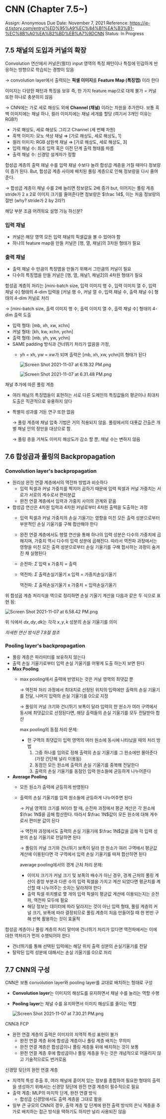 # CNN (Chapter 7.5~)

Assign: Anonymous
Due Date: November 7, 2021
Reference: https://je-d.tistory.com/entry/%ED%95%A9%EC%84%B1%EA%B3%B1-%EC%8B%A0%EA%B2%BD%EB%A7%9DCNN
Status: In Progress

## 7.5 채널의 도입과 커널의 확장

Convolution 연산에서 커널은(필터) input 영역의 특정 패턴이나 특징에 민감하게 반응하는 방향으로 학습되는 경향이 있음

→ convolution layer에서 출력되는 **픽셀 이미지**를 **Feature Map (특징맵)** 이라 한다

이미지는 다양한 패턴과 특징을 보유 즉, 한 가지 feature map으로 대체 불가 = 커널 또한 하나로 충분하지 않음

→ CNN에는 가로 세로 해상도 외에 **Channel (채널)** 이라는 차원을 추가한다. 보통 흑백 이미지에는 채널 하나, 컬러 이미지에는 채널 세개를 할당 (여기서 3개인 이유는 RGB?)

- 가로 해상도, 세로 해상도 그리고 Channel (세 번째 차원)
- 흑백 이미지: 모노 색상 채널 ⇒ [가로 해상도, 세로 해상도, 1]
- 컬러 이미지: RGB 삼원색 채널 ⇒ [가로 해상도, 세로 해상도, 3]
- 입력 채널 수: 최초 입력 혹은 이전 단계 출력 형태를 따름
- 출력 채널 수: 신경망 설계자가 정함

합성곱 계층의 출력 채널 수를 입력 채널 수보다 늘려 합성곱 계층을 거칠 때마다 정보량이 증가 된다. But, 합성곱 계층 사이에 배치된 풀링 계층으로 인해 정보량을 다시 줄여 준다.

→ 합성곱 계층이 채널 수를 2배 늘리면 정보량도 2배 증가 but, 이어지는 풀링 계층 stride가 2 x 2로 이미지 크기를 줄여준다면 정보량은 $\frac 14$, 이는 처음 정보량의 절반 (why? stride가 2 by 2라?)

해당 부분 조큼 어려워요 설명 가능 하신분?

### 입력 채널

- 커널은 해당 영역 모든 입력 채널의 픽셀값을 볼 수 있어야 함
- 하나의 feature map을 만들 커널은 [행, 열, 채널]의 3차원 형태가 필요

### 출력 채널

- 출력 채널 수 만큼의 특징맵을 만들기 위해서 그만큼의 커널이 필요
- 다수의 특징맵을 만들 커널은 [행, 열, 채널1, 채널2]의 4차원 형태가 필요

합성곱 계층의 처리는 [mini-batch size, 입력 이미지 행 수, 입력 이미지 열 수, 입력 채널 수] 형태의 4-dim 입력을 [커널 행 수, 커널 열 수, 입력 채널 수, 출력 채널 수] 형태의 4-dim 커널로 처리

→ [mini-batch size, 출력 이미지 행 수, 출력 이미지 열 수, 출력 채널 수] 형태의 4-dim 출력 도출

- 입력 형태: [mb, xh, xw, xchn]
- 커널 형태: [kh, kw, xchn, ychn]
- 출력 형태: [mb, yh, yw, ychn]
- SAME padding 방식과 건너뛰기 처리가 없음을 가정,
    - yh = xh, yw = xw가 되며 출력은 [mb, xh, xw, ychn]의 형태가 된다
        
        ![Screen Shot 2021-11-07 at 6.18.32 PM.png](CNN%20(Chapter%207%205~)%20c2a684f4ab2546d49f9d5c2511cc1612/Screen_Shot_2021-11-07_at_6.18.32_PM.png)
        
        ![Screen Shot 2021-11-07 at 6.31.48 PM.png](CNN%20(Chapter%207%205~)%20c2a684f4ab2546d49f9d5c2511cc1612/Screen_Shot_2021-11-07_at_6.31.48_PM.png)
        

채널 추가에 따른 풀링 계층

- 여러 채널의 특징맵들이 표현하는 서로 다른 도메인의 특징값들의 평균이나 최대치 도출은 직관적으로 유용하지 않다
- 특별히 성과를 거둔 연구 또한 없음
    
    → 풀링 계층에 채널 압축 기법은 거의 적용되지 않음. 풀링에서의 대푯값 간출은 개별 채널 안의 정만을 대상으로 함.
    
    → 풀링 층을 거쳐도 이미지 해상도가 감소 할 뿐, 채널 수는 변하지 않음
    

## 7.6 합성곱과 풀링의 Backpropagation

### Convolution layer's backpropagation

- 원리상 완전 연결 계층에서의 역전파 방법과 비슷하다
    - 입력 픽셀과 커널 가중치를 짝지어 곱하기 때문에 입력 픽셀과 커널 가중치는 서로가 서로의 계수로서 편미분값
    - 완전 연결 계층에서 입력과 가중치 사이의 관계와 같음
- 합성곱 연산은 4차원 입력과 4차원 커널로부터 4차원 출력을 도출하는 과정
    - 입력 픽셀과 커널 가중치의 손실 기울기는 영향을 미친 모든 출력 성분으로부터 부분적인 손실 기울기를 구해 합산해야 한다
    - 완전 연결 계층에서도 행렬 연산을 통해 하나의 입력 성분은 다수의 가중치에 곱해지며, 가중치 역시 다수의 입력 성분에 곱해진다. 따라서 역전파 과정에서는 영향을 미친 모든 출력 성분으로부터 손실 기울기를 구해 합사하는 과정이 숨겨진 채 실행된다
    - 순전파: $\Sigma$ 입력 x 가충치 = 출력
    - 역전파: $\Sigma$ 출력손실기울기 x 입력 = 가중치손실기울기
        
        역전파: $\Sigma$ 출력손실기울기 x 가중치 = 입력손실기울기
        

위 합성곱 계층 처리식을 역으로 정리하면 손실 기울기 계산을 다음과 같은 두 식으로 표현 됨:

![Screen Shot 2021-11-07 at 6.58.42 PM.png](CNN%20(Chapter%207%205~)%20c2a684f4ab2546d49f9d5c2511cc1612/Screen_Shot_2021-11-07_at_6.58.42_PM.png)

위 식에서 $dx, dy, dk$는 각각 $x, y, k$ 성분의 손실 기울기를 의미

*자세한 연산 방식은 7.8절 참조*

### Pooling layer's backpropagation

- 풀링 계층은 파라미터를 보유하지 않는다
- 출력 손실 기울기로부터 입력 손실 기울기를 어떻게 도출 하는지 보면 된다
- **Max Pooling**
    - max pooling에서 출력에 반영되는 것은 커널 영역의 최댓값 뿐
        
        → 역전파 처리 과정에서 최대치로 선정된 위치의 입력에만 출력의 손실 기울기를 전달, 나머지 입력의 손실 기울기를 0으로 지정
        
        → 풀링의 커널 크기와 건너뛰기 보폭이 달라 입력의 한 원소가 여러 구역에서 동시에 최댓값으로 선정된다면, 해당 출력들의 손실 기울기를 모두 전달받아 합산
        
        max pooling의 동점 처리 문제:
        
        - 한 구역의 최댓값이 입력 영역의 여러 원소에 동시에 나타났을 때의 처리 방법
            1. 그중 하나를 임의로 정해 출력의 손실 기울기를 그 원소에만 몰아준다 (가장 간단해 널리 이용됨)
            2. 동점인 모든 원소에 출력의 손실 기울기를 중복해 전달한다
            3. 출력의 손실 기울기를 동점인 입력 원소들에 균등하게 나누어준다
- **Average Pooling**
    - 모든 원소가 출력에 균등하게 반영된다
    - 출력의 손실 기울기를 입력 원소들에 균등하게 나누어주면 된다
        
        → 커널 영역의 크기를 $N$이라 할 때, 순전파 과정에서 평균 계산은 각 원소에 $\frac 1N$을 곱해 합산한다. 따라서 $\frac 1N$값이 모든 원소에 대해 계수로서 편미분 값이 된다
        
        → 역전파 과정에서도 출력의 손실 기울기에 $\frac 1N$값을 곱해 각 입력 성분의 손실 기울기로 전달하면 된다
        
        → 풀링의 커널 크기와 건너뛰기 보폭이 달라 한 원소가 여러 구역에서 평균값 계산에 이용된다면 각 구역에서 입력 손실 기울기를 따져 합산하면 된다
        
        average pooling에서의 경계 근처 처리 문제:
        
        - 이미지 크기가 커널 크기 및 보폭의 배수가 아닌 경우, 경계 근처의 풀링 계산이 중앙 부분과 다른 수의 입력 픽셀을 가지고 계산 되었다면 평균치를 계산할 때 나누어주는 숫자는 달라져야 한다
        - 출력 픽셀 위치별로 몇 개의 입력 픽셀이 평균값 계산에 이용되는지는 순전파, 역전파 모두에 필요
        - 해당 정보는 데이터에 따라 달라지는 것이 아닌 입력 형태, 풀링 계층의 커널 크기, 보폭에 따라 결정되므로 풀링 계층이 처음 만들어질 때 한 번만 구해 반복 활용하는 것이 효율적

합성곱 계층이나 풀링 계층의 처리 말미에 건너뛰기 처리가 있다면 역전파에서는 이에 대한 역처리가 먼저 수행되어야 한다

- 건너뛰기를 통해 선택된 입력에는 해당 위치 출력 성분의 손실기울기를 전달
- 탈락된 입력 성분에 대해서는 손실 기울기를 0으로 처리

## 7.7 CNN의 구성

CNN은 보통 convolution layer와 pooling layer를 교대로 배치하는 형태로 구성

- **Convolution layer**는 이미지의 해상도를 유지하면서 채널 수를 늘리는 역할 수행
- **Pooling layer**는 채널 수를 유지하면서 이미지 해상도를 줄이는 역할
    
    ![Screen Shot 2021-11-07 at 7.30.21 PM.png](CNN%20(Chapter%207%205~)%20c2a684f4ab2546d49f9d5c2511cc1612/Screen_Shot_2021-11-07_at_7.30.21_PM.png)
    

CNN과 FCP

- 완전 연결 계층의 출력은 이미지의 지역적 특성 표현이 불가
    - 완전 연결 계층 뒤에 합성곱 계층이나 풀링 계층 배치는 무의미
    - 완전 연결 계층은 합성곱이나 풀링 계층들 뒤에 배치하는 것이 보통
    - 완전 연결 계층 후에 합성곱이나 풀링 계층을 두는 것은 개념적으로 어울리지 않고 기술적으로도 번거로움

신경망 뒷단의 완전 연결 계층

- 지역적 특성 추출 후, 여러 채널에 흩어져 있는 정보를 종합하여 필요한 형태의 출력을 생성하기 위해서는 신경망 뒷단에 완전 연결 계층이 필수적으로 필요
- 출력 계층: MLP의 마지막 단계, 완전 연결 방식
    - 합성곱 신경망에서도 출력 계층을 그대로 활용
- 일부 큰 규모의 CNN의 경우, 출력 계층 앞 단계에 완전 출력 방식의 은닉 계층을 추가로 배치하는 접근 방식을 택하기도 하지만 널리 사용되진 않음